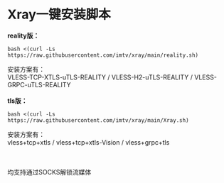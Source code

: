 # Xray一键安装脚本

**reality版：**
```
bash <(curl -Ls https://raw.githubusercontent.com/imtv/xray/main/reality.sh)
```
安装方案有：<Br/>VLESS-TCP-XTLS-uTLS-REALITY / VLESS-H2-uTLS-REALITY / VLESS-GRPC-uTLS-REALITY
<Br/><Br/>
**tls版：**
```
bash <(curl -Ls https://raw.githubusercontent.com/imtv/xray/main/Xray.sh)
```
安装方案有：<Br/>vless+tcp+xtls / vless+tcp+xtls-Vision / vless+grpc+tls

<Br/><Br/>均支持通过SOCKS解锁流媒体
